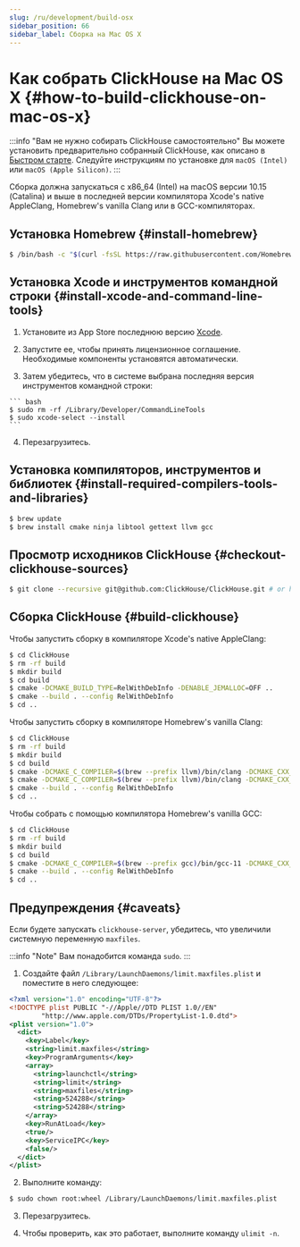 ```yaml
---
slug: /ru/development/build-osx
sidebar_position: 66
sidebar_label: Сборка на Mac OS X
---
```


# Как собрать ClickHouse на Mac OS X {#how-to-build-clickhouse-on-mac-os-x}

:::info "Вам не нужно собирать ClickHouse самостоятельно"
     Вы можете установить предварительно собранный ClickHouse, как описано в [Быстром старте](https://clickhouse.com/#quick-start).
     Следуйте инструкциям по установке для `macOS (Intel)` или `macOS (Apple Silicon)`.
:::

Сборка должна запускаться с x86_64 (Intel) на macOS версии 10.15 (Catalina) и выше в последней версии компилятора Xcode's native AppleClang, Homebrew's vanilla Clang или в GCC-компиляторах.

## Установка Homebrew {#install-homebrew}

``` bash
$ /bin/bash -c "$(curl -fsSL https://raw.githubusercontent.com/Homebrew/install/HEAD/install.sh)"
```

## Установка Xcode и инструментов командной строки {#install-xcode-and-command-line-tools}

  1. Установите из App Store последнюю версию [Xcode](https://apps.apple.com/am/app/xcode/id497799835?mt=12).

  2. Запустите ее, чтобы принять лицензионное соглашение. Необходимые компоненты установятся автоматически.

  3. Затем убедитесь, что в системе выбрана последняя версия инструментов командной строки:

    ``` bash
    $ sudo rm -rf /Library/Developer/CommandLineTools
    $ sudo xcode-select --install
    ```

  4. Перезагрузитесь.

## Установка компиляторов, инструментов и библиотек {#install-required-compilers-tools-and-libraries}

  ``` bash
  $ brew update
  $ brew install cmake ninja libtool gettext llvm gcc
  ```

## Просмотр исходников ClickHouse {#checkout-clickhouse-sources}

  ``` bash
  $ git clone --recursive git@github.com:ClickHouse/ClickHouse.git # or https://github.com/ClickHouse/ClickHouse.git
  ```

## Сборка ClickHouse {#build-clickhouse}

  Чтобы запустить сборку в компиляторе Xcode's native AppleClang:

  ``` bash
  $ cd ClickHouse
  $ rm -rf build
  $ mkdir build
  $ cd build
  $ cmake -DCMAKE_BUILD_TYPE=RelWithDebInfo -DENABLE_JEMALLOC=OFF ..
  $ cmake --build . --config RelWithDebInfo
  $ cd ..
  ```

Чтобы запустить сборку в компиляторе Homebrew's vanilla Clang:

  ``` bash
  $ cd ClickHouse
  $ rm -rf build
  $ mkdir build
  $ cd build
  $ cmake -DCMAKE_C_COMPILER=$(brew --prefix llvm)/bin/clang -DCMAKE_CXX_COMPILER==$(brew --prefix llvm)/bin/clang++ -DCMAKE_BUILD_TYPE=RelWithDebInfo -DENABLE_JEMALLOC=OFF ..
  $ cmake -DCMAKE_C_COMPILER=$(brew --prefix llvm)/bin/clang -DCMAKE_CXX_COMPILER=$(brew --prefix llvm)/bin/clang++ -DCMAKE_BUILD_TYPE=RelWithDebInfo -DENABLE_JEMALLOC=OFF ..
  $ cmake --build . --config RelWithDebInfo
  $ cd ..
  ```

Чтобы собрать с помощью компилятора Homebrew's vanilla GCC:

  ``` bash
  $ cd ClickHouse
  $ rm -rf build
  $ mkdir build
  $ cd build
  $ cmake -DCMAKE_C_COMPILER=$(brew --prefix gcc)/bin/gcc-11 -DCMAKE_CXX_COMPILER=$(brew --prefix gcc)/bin/g++-11 -DCMAKE_BUILD_TYPE=RelWithDebInfo -DENABLE_JEMALLOC=OFF ..
  $ cmake --build . --config RelWithDebInfo
  $ cd ..
  ```

## Предупреждения {#caveats}

Если будете запускать `clickhouse-server`, убедитесь, что увеличили системную переменную `maxfiles`.

:::info "Note"
    Вам понадобится команда `sudo`.
:::

1. Создайте файл `/Library/LaunchDaemons/limit.maxfiles.plist` и поместите в него следующее:

  ``` xml
  <?xml version="1.0" encoding="UTF-8"?>
  <!DOCTYPE plist PUBLIC "-//Apple//DTD PLIST 1.0//EN"
          "http://www.apple.com/DTDs/PropertyList-1.0.dtd">
  <plist version="1.0">
    <dict>
      <key>Label</key>
      <string>limit.maxfiles</string>
      <key>ProgramArguments</key>
      <array>
        <string>launchctl</string>
        <string>limit</string>
        <string>maxfiles</string>
        <string>524288</string>
        <string>524288</string>
      </array>
      <key>RunAtLoad</key>
      <true/>
      <key>ServiceIPC</key>
      <false/>
    </dict>
  </plist>
  ```

2. Выполните команду:

  ``` bash
  $ sudo chown root:wheel /Library/LaunchDaemons/limit.maxfiles.plist
  ```

3. Перезагрузитесь.

4. Чтобы проверить, как это работает, выполните команду `ulimit -n`.
